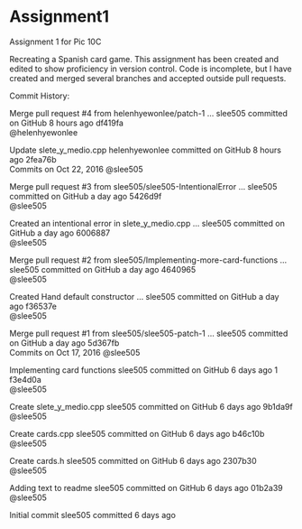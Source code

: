 # Assignment1
Assignment 1 for Pic 10C

Recreating a Spanish card game. This assignment has been created and edited to show proficiency in version control. Code is incomplete, but I have created and merged several branches and accepted outside pull requests.


Commit History:

  Merge pull request #4 from helenhyewonlee/patch-1  …
  slee505 committed on GitHub 8 hours ago
  df419fa  
  @helenhyewonlee
  
  Update slete_y_medio.cpp
  helenhyewonlee committed on GitHub 8 hours ago
  2fea76b  
  Commits on Oct 22, 2016
  @slee505

  Merge pull request #3 from slee505/slee505-IntentionalError  …
  slee505 committed on GitHub a day ago
  5426d9f  
  @slee505
  
  Created an intentional error in slete_y_medio.cpp  …
  slee505 committed on GitHub a day ago
  6006887  
  @slee505
  
  Merge pull request #2 from slee505/Implementing-more-card-functions  …
  slee505 committed on GitHub a day ago
  4640965  
  @slee505
  
  Created Hand default constructor  …
  slee505 committed on GitHub a day ago
  f36537e  
  @slee505
  
  Merge pull request #1 from slee505/slee505-patch-1  …
  slee505 committed on GitHub a day ago
  5d367fb  
  Commits on Oct 17, 2016
  @slee505
  
  Implementing card functions
  slee505 committed on GitHub 6 days ago
  1   f3e4d0a  
  @slee505
  
  Create slete_y_medio.cpp
  slee505 committed on GitHub 6 days ago
  9b1da9f  
   @slee505
   
  Create cards.cpp
  slee505 committed on GitHub 6 days ago
  b46c10b  
  @slee505
  
  Create cards.h
  slee505 committed on GitHub 6 days ago
  2307b30  
  @slee505
  
  Adding text to readme
  slee505 committed on GitHub 6 days ago
  01b2a39  
  @slee505
  
  Initial commit
  slee505 committed 6 days ago
